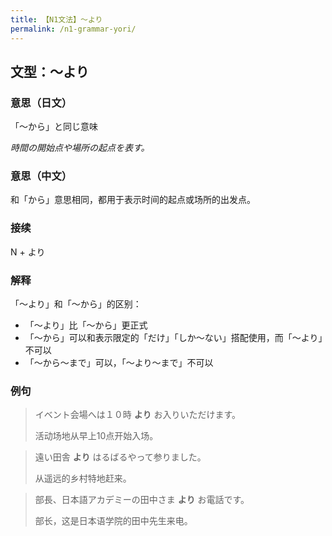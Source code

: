 ```yaml
---
title: 【N1文法】〜より
permalink: /n1-grammar-yori/
---
```


## 文型：〜より

### 意思（日文）

「〜から」と同じ意味

*時間の開始点や場所の起点を表す。*

### 意思（中文）

和「から」意思相同，都用于表示时间的起点或场所的出发点。

### 接续

N + より

### 解释

「〜より」和「〜から」的区别：

- 「〜より」比「〜から」更正式
- 「〜から」可以和表示限定的「だけ」「しか〜ない」搭配使用，而「〜より」不可以
- 「〜から〜まで」可以，「〜より〜まで」不可以

### 例句

> イベント会場へは１０時 **より** お入りいただけます。
>
> 活动场地从早上10点开始入场。

> 遠い田舎 **より** はるばるやって参りました。
>
> 从遥远的乡村特地赶来。

> 部長、日本語アカデミーの田中さま **より** お電話です。
>
> 部长，这是日本语学院的田中先生来电。